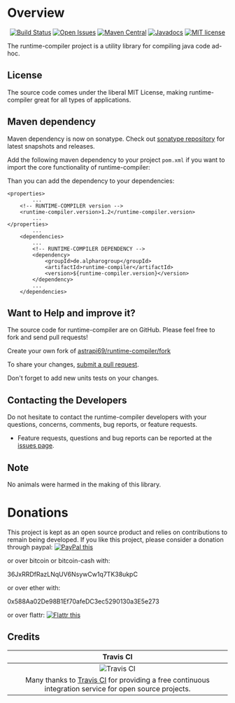 # Overview

<div align="center">

[![Build Status](https://travis-ci.org/astrapi69/runtime-compiler.svg?branch=master)](https://travis-ci.org/astrapi69/runtime-compiler)
[![Open Issues](https://img.shields.io/github/issues/astrapi69/runtime-compiler.svg?style=flat)](https://github.com/astrapi69/runtime-compiler/issues) 
[![Maven Central](https://maven-badges.herokuapp.com/maven-central/de.alpharogroup/runtime-compiler/badge.svg)](https://maven-badges.herokuapp.com/maven-central/de.alpharogroup/runtime-compiler)
[![Javadocs](http://www.javadoc.io/badge/de.alpharogroup/runtime-compiler.svg)](http://www.javadoc.io/doc/de.alpharogroup/runtime-compiler)
[![MIT license](http://img.shields.io/badge/license-MIT-brightgreen.svg?style=flat)](http://opensource.org/licenses/MIT)

</div>

The runtime-compiler project is a utility library for compiling java code ad-hoc.

## License

The source code comes under the liberal MIT License, making runtime-compiler great for all types of applications.

## Maven dependency

Maven dependency is now on sonatype.
Check out [sonatype repository](https://oss.sonatype.org/index.html#nexus-search;gav~de.alpharogroup~runtime-compiler~~~) for latest snapshots and releases.

Add the following maven dependency to your project `pom.xml` if you want to import the core functionality of runtime-compiler:

Than you can add the dependency to your dependencies:

	<properties>
			...
		<!-- RUNTIME-COMPILER version -->
		<runtime-compiler.version>1.2</runtime-compiler.version>
			...
	</properties>
			...
		<dependencies>
			...
			<!-- RUNTIME-COMPILER DEPENDENCY -->
			<dependency>
				<groupId>de.alpharogroup</groupId>
				<artifactId>runtime-compiler</artifactId>
				<version>${runtime-compiler.version}</version>
			</dependency>
			...
		</dependencies>

## Want to Help and improve it? ###

The source code for runtime-compiler are on GitHub. Please feel free to fork and send pull requests!

Create your own fork of [astrapi69/runtime-compiler/fork](https://github.com/astrapi69/runtime-compiler/fork)

To share your changes, [submit a pull request](https://github.com/astrapi69/runtime-compiler/pull/new/develop).

Don't forget to add new units tests on your changes.

## Contacting the Developers

Do not hesitate to contact the runtime-compiler developers with your questions, concerns, comments, bug reports, or feature requests.
- Feature requests, questions and bug reports can be reported at the [issues page](https://github.com/astrapi69/runtime-compiler/issues).

## Note

No animals were harmed in the making of this library.

# Donations

This project is kept as an open source product and relies on contributions to remain being developed. 
If you like this project, please consider a donation through paypal: <a href="https://www.paypal.com/cgi-bin/webscr?cmd=_s-xclick&hosted_button_id=B37J9DZF6G9ZC" target="_blank">
<img src="https://www.paypalobjects.com/en_US/GB/i/btn/btn_donateCC_LG.gif" alt="PayPal this" title="PayPal – The safer, easier way to pay online!" border="0" />
</a>

or over bitcoin or bitcoin-cash with:

36JxRRDfRazLNqUV6NsywCw1q7TK38ukpC

or over ether with:

0x588Aa02De98B1Ef70afeDC3ec5290130a3E5e273

or over flattr: <a href="https://flattr.com/submit/auto?fid=r7vp62&url=https%3A%2F%2Fgithub.com%2Fastrapi69%2Fruntime-compiler" target="_blank">
<img src="http://api.flattr.com/button/flattr-badge-large.png" alt="Flattr this" title="Flattr this" border="0" />
</a>

## Credits

|Travis CI|
|:-:|
|![Travis CI](https://travis-ci.com/images/logos/TravisCI-Full-Color.png)|
|Many thanks to [Travis CI](https://travis-ci.org) for providing a free continuous integration service for open source projects.|

